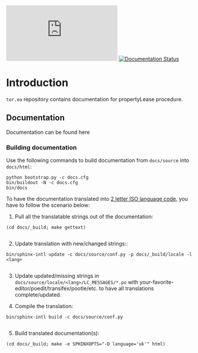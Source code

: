 ![alt text](https://github.com/prozorro-sale/tor.ea/blob/master/LICENSE.txt "License Apache Version 2.0")
[![Documentation Status](https://readthedocs.org/projects/torea/badge/?version=latest)](https://propertylease.readthedocs.io/uk_UA/latest/)

# Introduction

`tor.ea` repository contains documentation for propertyLease procedure.

## Documentation

Documentation can be found here 

### Building documentation

Use the following commands to build documentation from `docs/source` into `docs/html`:
 
 ```
 python bootstrap.py -c docs.cfg
 bin/buildout -N -c docs.cfg
 bin/docs 
 ```

To have the documentation translated into *<lang>* [2 letter ISO language code](https://en.wikipedia.org/wiki/List_of_ISO_639-2_codes "Wikipedia"), you have to follow the scenario below:

 1. Pull all the translatable strings out of the documentation:
       
```
(cd docs/_build; make gettext)
      
```

 2. Update translation with new/changed strings::
 
```
bin/sphinx-intl update -c docs/source/conf.py -p docs/_build/locale -l <lang>
 
```
    
 3. Update updated/missing strings in `docs/source/locale/<lang>/LC_MESSAGES/*.po` with your-favorite-editor/poedit/transifex/pootle/etc. to have all translations complete/updated.

 4. Compile the translation:
 
```
bin/sphinx-intl build -c docs/source/conf.py
  
```

 5. Build translated documentation(s):
 
```
(cd docs/_build; make -e SPHINXOPTS="-D language='uk'" html)
```
